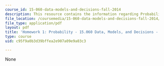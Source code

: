```yaml
---
course_id: 15-060-data-models-and-decisions-fall-2014
description: This resource contains the information regarding Probability.
file_location: /coursemedia/15-060-data-models-and-decisions-fall-2014/c95f9a0b3d39bffea2e907a09e9a03c3_MIT15_060F14_HW1-F14.pdf
file_type: application/pdf
layout: pdf
title: 'Homework 1: Probability - 15.060 Data, Models, and Decisions - Fall 2014'
type: course
uid: c95f9a0b3d39bffea2e907a09e9a03c3

---
```

None